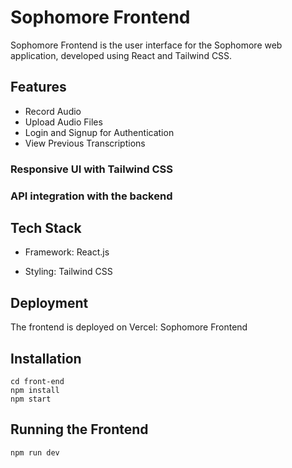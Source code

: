 # Sophomore Frontend

Sophomore Frontend is the user interface for the Sophomore web application, developed using React and Tailwind CSS.

## Features
* Record Audio
* Upload Audio Files
* Login and Signup for Authentication
* View Previous Transcriptions

### Responsive UI with Tailwind CSS

### API integration with the backend

## Tech Stack

* Framework: React.js

* Styling: Tailwind CSS

## Deployment

The frontend is deployed on Vercel: Sophomore Frontend

## Installation

```
cd front-end
npm install
npm start
```
## Running the Frontend
```
npm run dev
```
